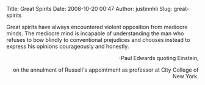 Title: Great Spirits
Date: 2008-10-20 00:47
Author: justinnhli
Slug: great-spirits

Great spirits have always encountered violent opposition from mediocre
minds. The mediocre mind is incapable of understanding the man who
refuses to bow blindly to conventional prejudices and chooses instead to
express his opinions courageously and honestly.

<div style="text-align:right;">

-Paul Edwards quoting Einstein,

</div>

<div style="text-align:right;">

on the annulment of Russell's appointment as professor at City College
of New York.

</div>
